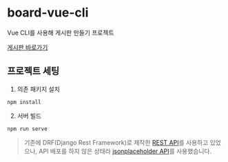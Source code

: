 # board-vue-cli
Vue CLI를 사용해 게시판 만들기 프로젝트

[게시판 바로가기](https://jiyaaany.github.io/board-vue/)

## 프로젝트 세팅
1. 의존 패키지 설치
```
npm install
```
2. 서버 빌드
```
npm run serve
```

> 기존에 DRF(Django Rest Framework)로 제작한 [REST API](https://github.com/jiyaaany/board-vue-api)를 사용하고 있었으나, API 배포를 하지 않은 상태라 [jsonplaceholder API](https://jsonplaceholder.typicode.com/)를 사용했습니다.
